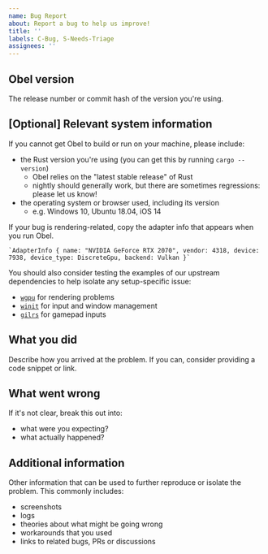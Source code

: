 ```yaml
---
name: Bug Report
about: Report a bug to help us improve!
title: ''
labels: C-Bug, S-Needs-Triage
assignees: ''
---
```


## Obel version

The release number or commit hash of the version you're using.

## \[Optional\] Relevant system information

If you cannot get Obel to build or run on your machine, please include:

- the Rust version you're using (you can get this by running `cargo --version`)
  - Obel relies on the "latest stable release" of Rust
  - nightly should generally work, but there are sometimes regressions: please let us know!
- the operating system or browser used, including its version
  - e.g. Windows 10, Ubuntu 18.04, iOS 14

If your bug is rendering-related, copy the adapter info that appears when you run Obel.

```ignore
`AdapterInfo { name: "NVIDIA GeForce RTX 2070", vendor: 4318, device: 7938, device_type: DiscreteGpu, backend: Vulkan }`
```

You should also consider testing the examples of our upstream dependencies to help isolate any setup-specific issue:

- [`wgpu`](https://github.com/gfx-rs/wgpu) for rendering problems
- [`winit`](https://github.com/rust-windowing/winit) for input and window management
- [`gilrs`](https://docs.rs/gilrs/latest/gilrs/) for gamepad inputs

## What you did

Describe how you arrived at the problem. If you can, consider providing a code snippet or link.

## What went wrong

If it's not clear, break this out into:

- what were you expecting?
- what actually happened?

## Additional information

Other information that can be used to further reproduce or isolate the problem.
This commonly includes:

- screenshots
- logs
- theories about what might be going wrong
- workarounds that you used
- links to related bugs, PRs or discussions
